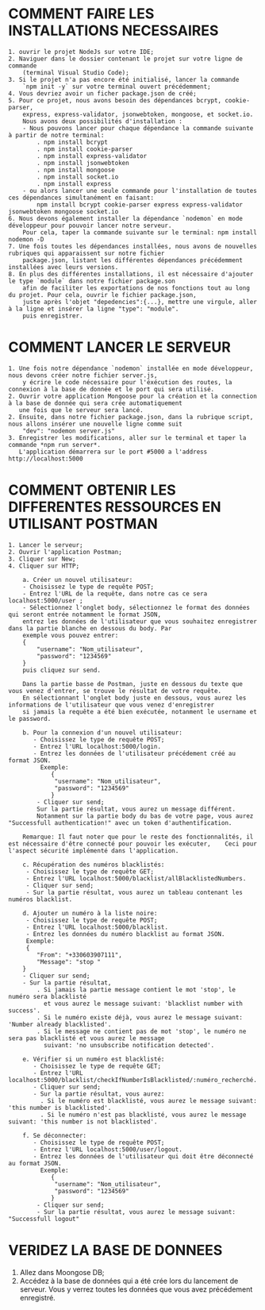 # COMMENT FAIRE LES INSTALLATIONS NECESSAIRES

    1. ouvrir le projet NodeJs sur votre IDE;
    2. Naviguer dans le dossier contenant le projet sur votre ligne de commande
        (terminal Visual Studio Code);
    3. Si le projet n'a pas encore été initialisé, lancer la commande
        `npm init -y` sur votre terminal ouvert précédemment;
    4. Vous devriez avoir un ficher package.json de créé;
    5. Pour ce projet, nous avons besoin des dépendances bcrypt, cookie-parser,
        express, express-validator, jsonwebtoken, mongoose, et socket.io.
        Nous avons deux possibilités d'installation :
        - Nous pouvons lancer pour chaque dépendance la commande suivante à partir de notre terminal:
            . npm install bcrypt
            . npm install cookie-parser
            . npm install express-validator
            . npm install jsonwebtoken
            . npm install mongoose
            . npm install socket.io
            . npm install express
        - ou alors lancer une seule commande pour l'installation de toutes ces dépendances simultanément en faisant:
            npm install bcrypt cookie-parser express express-validator jsonwebtoken mongoose socket.io
    6. Nous devons également installer la dépendance `nodemon` en mode développeur pour pouvoir lancer notre serveur.
        Pour cela, taper la commande suivante sur le terminal: npm install nodemon -D
    7. Une fois toutes les dépendances installées, nous avons de nouvelles rubriques qui apparaissent sur notre fichier
        package.json, listant les différentes dépendances précédemment installées avec leurs versions.
    8. En plus des différentes installations, il est nécessaire d'ajouter le type `module` dans notre fichier package.son
        afin de faciliter les exportations de nos fonctions tout au long du projet. Pour cela, ouvrir le fichier package.json,
        juste après l'objet "depedencies":{...}, mettre une virgule, aller à la ligne et insérer la ligne "type": "module".
        puis enregistrer.

# COMMENT LANCER LE SERVEUR

    1. Une fois notre dépendance `nodemon` installée en mode développeur, nous devons créer notre fichier server.js,
        y écrire le code nécessaire pour l'éxécution des routes, la connexion à la base de donnée et le port qui sera utilisé.
    2. Ouvrir votre application Mongoose pour la création et la connection à la base de donnée qui sera crée automatiquement
       une fois que le serveur sera lancé.
    2. Ensuite, dans notre fichier package.json, dans la rubrique script, nous allons insérer une nouvelle ligne comme suit
        "dev": "nodemon server.js"
    3. Enregistrer les modifications, aller sur le terminal et taper la commande *npm run server*.
       L'application démarrera sur le port #5000 a l'address  http://localhost:5000

# COMMENT OBTENIR LES DIFFERENTES RESSOURCES EN UTILISANT POSTMAN

    1. Lancer le serveur;
    2. Ouvrir l'application Postman;
    3. Cliquer sur New;
    4. Cliquer sur HTTP;

        a. Créer un nouvel utilisateur:
        - Choisissez le type de requête POST;
        - Entrez l'URL de la requête, dans notre cas ce sera localhost:5000/user ;
        - Sélectionnez l'onglet body, sélectionnez le format des données qui seront entrée notamment le format JSON,
        entrez les données de l'utilisateur que vous souhaitez enregistrer dans la partie blanche en dessous du body. Par
        exemple vous pouvez entrer:
        {
            "username": "Nom_utilisateur",
            "password": "1234569"
        }
        puis cliquez sur send.

        Dans la partie basse de Postman, juste en dessous du texte que vous venez d'entrer, se trouve le résultat de votre requête.
        En sélectionnant l'onglet body juste en dessous, vous aurez les informations de l'utilisateur que vous venez d'enregistrer
        si jamais la requête a été bien exécutée, notanment le username et le password.

        b. Pour la connexion d'un nouvel utilisateur:
           - Choisissez le type de requête POST;
           - Entrez l'URL localhost:5000/login.
           - Entrez les données de l'utilisateur précédement créé au format JSON.
             Exemple:
                {
                 "username": "Nom_utilisateur",
                 "password": "1234569"
                }
            - Cliquer sur send;
            Sur la partie résultat, vous aurez un message différent.
            Notanment sur la partie body du bas de votre page, vous aurez "Successfull authentication!" avec un token d'authentification.

        Remarque: Il faut noter que pour le reste des fonctionnalités, il est nécessaire d'être connecté pour pouvoir les exécuter,    Ceci pour l'aspect sécurité implémenté dans l'application.

        c. Récupération des numéros blacklistés:
         - Choisissez le type de requête GET;
         - Entrez l'URL localhost:5000/blacklist/allBlacklistedNumbers.
         - Cliquer sur send;
         - Sur la partie résultat, vous aurez un tableau contenant les numéros blacklist.

        d. Ajouter un numéro à la liste noire:
         - Choisissez le type de requête POST;
         - Entrez l'URL localhost:5000/blacklist.
         - Entrez les données du numéro blacklist au format JSON.
         Exemple:
         {
            "From": "+330603907111",
            "Message": "stop "
        }
        - Cliquer sur send;
        - Sur la partie résultat,
            . Si jamais la partie message contient le mot 'stop', le numéro sera blacklisté
              et vous aurez le message suivant: 'blacklist number with success'.
            . Si le numéro existe déjà, vous aurez le message suivant: 'Number already blacklisted'.
            . Si le message ne contient pas de mot 'stop', le numéro ne sera pas blacklisté et vous aurez le message
              suivant: 'no unsubscribe notification detected'.

        e. Vérifier si un numéro est blacklisté:
           - Choisissez le type de requête GET;
           - Entrez l'URL localhost:5000/blacklist/checkIfNumberIsBlacklisted/:numéro_recherché.
           - Cliquer sur send;
           - Sur la partie résultat, vous aurez:
             . Si le numéro est blacklisté, vous aurez le message suivant: 'this number is blacklisted'.
             . Si le numéro n'est pas blacklisté, vous aurez le message suivant: 'this number is not blacklisted'.

        f. Se déconnecter:
           - Choisissez le type de requête POST;
           - Entrez l'URL localhost:5000/user/logout.
           - Entrez les données de l'utilisateur qui doit être déconnecté au format JSON.
             Exemple:
                {
                 "username": "Nom_utilisateur",
                 "password": "1234569"
                }
            - Cliquer sur send;
            - Sur la partie résultat, vous aurez le message suivant: "Successfull logout"

# VERIDEZ LA BASE DE DONNEES

1.  Allez dans Moongose DB;
2.  Accédez à la base de données qui a été crée lors du lancement de serveur.
    Vous y verrez toutes les données que vous avez précédement enregistré.
